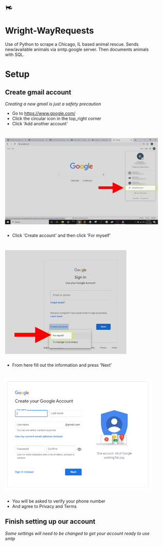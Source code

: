 # <p><img src="./img/WrightWayLogo.png" width="24"></p>
# Wright-WayRequests
Use of Python to scrape a Chicago, IL based animal rescue. Sends new/available animals via smtp.google server. Then documents animals with SQL.
# Setup
## Create gmail account
_Creating a new gmail is just a safety precaution_
* Go to https://www.google.com/
* Click the circular icon in the top_right corner
* Click 'Add another account'
# <p><img src="./img/GoogleStep1.png" align="center" width="800"></p>
* Click 'Create account' and then click 'For myself'
# <img src="./img/GoogleStep3.png" align="center" width="400"></p>
* From here fill out the information and press 'Next'
# <img src="./img/GoogleStep4.png" align="center" width="480"></p>
* You will be asked to verify your phone number
* And agree to Privacy and Terms
## Finish setting up our account
_Some settings will need to be changed to get your account ready to use smtp_
